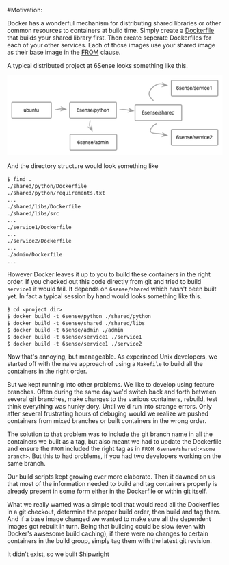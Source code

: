 #Motivation:


Docker has a wonderful mechanism for distributing shared libraries or 
other common resources to  containers at build time.  Simply create a 
[Dockerfile](https://docs.docker.com/reference/builder/) 
that builds your shared library first. Then create seperate Dockerfiles
for each of your other services. Each of those images use your shared image
as their base image in the [FROM](https://docs.docker.com/reference/builder/#from)
clause.

A typical distributed project at 6Sense looks something like this.

![6sense project](imgs/image-graph.png)

And the directory structure would look something like

	$ find .
    ./shared/python/Dockerfile
    ./shared/python/requirements.txt
    ...
    ./shared/libs/Dockerfile
    ./shared/libs/src
    ...
	./service1/Dockerfile
	...
	./service2/Dockerfile
	...
	./admin/Dockerfile
	...



However Docker leaves it up to you to build these containers in the right order.  If you checked out this code directly from git and tried to build
`service1` it would fail. It depends on `6sense/shared` which hasn't been built yet. In fact a typical session by hand would looks something like this.


	$ cd <project dir>
	$ docker build -t 6sense/python ./shared/python
	$ docker build -t 6sense/shared ./shared/libs
	$ docker build -t 6sense/admin ./admin
	$ docker build -t 6sense/service1 ./service1
	$ docker build -t 6sense/service1 ./service2
	
Now that's annoying, but manageable. As experinced Unix developers, we started off with the naive approach of using a `Makefile` to build all the containers in the right order.

But we kept running into other problems. We like to develop using feature branches. Often during the same day we'd switch back and forth between several git branches, make changes to the various containers, rebuild, test think everything was hunky dory. Until we'd run into strange errors. Only  after several frustrating hours of debuging would we realize we pushed  containers from mixed branches or built containers in the wrong order.

The solution to that problem was to include the git branch name in all the containers we built as a tag, but also meant we  had to update the Dockerfile and ensure the `FROM` included the right tag as in `FROM 6sense/shared:<some branch>`. But this to had problems, if you had two developers working on the same branch.

Our build scripts kept growing ever more elaborate. Then it dawned on us that most of the information needed to build and tag containers properly is already present in some form either in the Dockerfile or within git itself.

What we really wanted was a simple tool that would read all the Dockerfiles in a git checkout, determine the proper build order, then build and tag them. And if a base image changed we wanted to make sure all the dependent images got rebuilt in turn. Being that building could be slow (even with Docker's awsesome build caching), if there were no changes to certain containers in the build group, simply tag them with the latest git revision.

It didn't exist, so we built [Shipwright](index.md)
